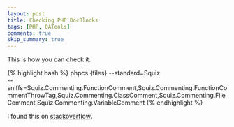 ```yaml
---
layout: post
title: Checking PHP DocBlocks
tags: [PHP, QATools]
comments: true
skip_summary: true
---
```


This is how you can check it:


{% highlight bash %}
phpcs {files} --standard=Squiz \
  --sniffs=Squiz.Commenting.FunctionComment,Squiz.Commenting.FunctionCommentThrowTag,Squiz.Commenting.ClassComment,Squiz.Commenting.FileComment,Squiz.Commenting.VariableComment
{% endhighlight %}

I found this on [stackoverflow](http://stackoverflow.com/questions/13767550/is-there-a-phpcs-standard-targeting-php-docblocks).

